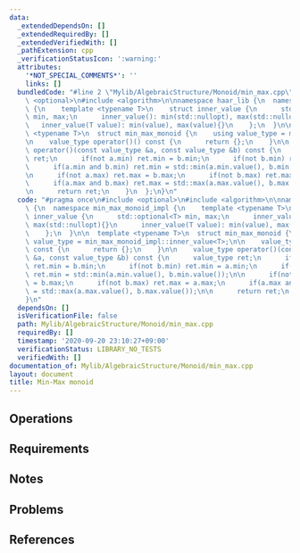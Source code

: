 ```yaml
---
data:
  _extendedDependsOn: []
  _extendedRequiredBy: []
  _extendedVerifiedWith: []
  _pathExtension: cpp
  _verificationStatusIcon: ':warning:'
  attributes:
    '*NOT_SPECIAL_COMMENTS*': ''
    links: []
  bundledCode: "#line 2 \"Mylib/AlgebraicStructure/Monoid/min_max.cpp\"\n#include\
    \ <optional>\n#include <algorithm>\n\nnamespace haar_lib {\n  namespace min_max_monoid_impl\
    \ {\n    template <typename T>\n    struct inner_value {\n      std::optional<T>\
    \ min, max;\n      inner_value(): min(std::nullopt), max(std::nullopt){}\n   \
    \   inner_value(T value): min(value), max(value){}\n    };\n  }\n\n  template\
    \ <typename T>\n  struct min_max_monoid {\n    using value_type = min_max_monoid_impl::inner_value<T>;\n\
    \n    value_type operator()() const {\n      return {};\n    }\n\n    value_type\
    \ operator()(const value_type &a, const value_type &b) const {\n      value_type\
    \ ret;\n      if(not a.min) ret.min = b.min;\n      if(not b.min) ret.min = a.min;\n\
    \      if(a.min and b.min) ret.min = std::min(a.min.value(), b.min.value());\n\
    \n      if(not a.max) ret.max = b.max;\n      if(not b.max) ret.max = a.max;\n\
    \      if(a.max and b.max) ret.max = std::max(a.max.value(), b.max.value());\n\
    \n      return ret;\n    }\n  };\n}\n"
  code: "#pragma once\n#include <optional>\n#include <algorithm>\n\nnamespace haar_lib\
    \ {\n  namespace min_max_monoid_impl {\n    template <typename T>\n    struct\
    \ inner_value {\n      std::optional<T> min, max;\n      inner_value(): min(std::nullopt),\
    \ max(std::nullopt){}\n      inner_value(T value): min(value), max(value){}\n\
    \    };\n  }\n\n  template <typename T>\n  struct min_max_monoid {\n    using\
    \ value_type = min_max_monoid_impl::inner_value<T>;\n\n    value_type operator()()\
    \ const {\n      return {};\n    }\n\n    value_type operator()(const value_type\
    \ &a, const value_type &b) const {\n      value_type ret;\n      if(not a.min)\
    \ ret.min = b.min;\n      if(not b.min) ret.min = a.min;\n      if(a.min and b.min)\
    \ ret.min = std::min(a.min.value(), b.min.value());\n\n      if(not a.max) ret.max\
    \ = b.max;\n      if(not b.max) ret.max = a.max;\n      if(a.max and b.max) ret.max\
    \ = std::max(a.max.value(), b.max.value());\n\n      return ret;\n    }\n  };\n\
    }\n"
  dependsOn: []
  isVerificationFile: false
  path: Mylib/AlgebraicStructure/Monoid/min_max.cpp
  requiredBy: []
  timestamp: '2020-09-20 23:10:27+09:00'
  verificationStatus: LIBRARY_NO_TESTS
  verifiedWith: []
documentation_of: Mylib/AlgebraicStructure/Monoid/min_max.cpp
layout: document
title: Min-Max monoid
---
```


## Operations

## Requirements

## Notes

## Problems

## References

